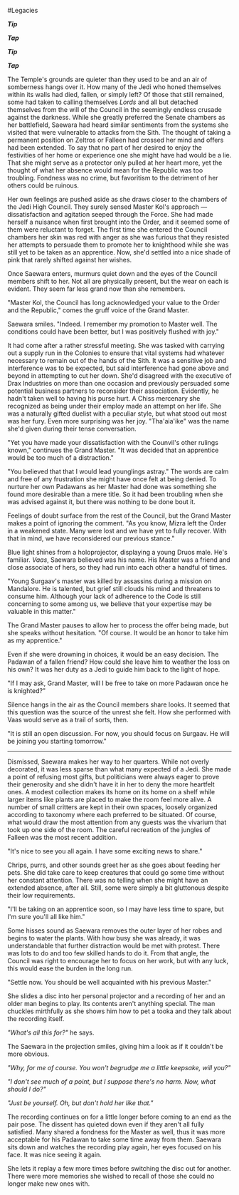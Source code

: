 #Legacies

***Tip***

***Tap***

***Tip***

***Tap***

The Temple's grounds are quieter than they used to be and an air of somberness hangs over it. How many of the Jedi who honed themselves within its walls had died, fallen, or simply left? Of those that still remained, some had taken to calling themselves *Lords* and all but detached themselves from the will of the Council in the seemingly endless crusade against the darkness. While she greatly preferred the Senate chambers as her battlefield, Saewara had heard similar sentiments from the systems she visited that were vulnerable to attacks from the Sith. The thought of taking a permanent position on Zeltros or Falleen had crossed her mind and offers had been extended. To say that no part of her desired to enjoy the festivities of her home or experience one she might have had would be a lie. That she might serve as a protector only pulled at her heart more, yet the thought of what her absence would mean for the Republic was too troubling. Fondness was no crime, but favoritism to the detriment of her others could be ruinous. 

Her own feelings are pushed aside as she draws closer to the chambers of the Jedi High Council. They surely sensed Master Kol's approach — dissatisfaction and agitation seeped through the Force. She had made herself a nuisance when first brought into the Order, and it seemed some of them were reluctant to forget. The first time she entered the Council chambers her skin was red with anger as she was furious that they resisted her attempts to persuade them to promote her to knighthood while she was still yet to be taken as an apprentice. Now, she'd settled into a nice shade of pink that rarely shifted against her wishes.

Once Saewara enters, murmurs quiet down and the eyes of the Council members shift to her. Not all are physically present, but the wear on each is evident. They seem far less grand now than she remembers.

"Master Kol, the Council has long acknowledged your value to the Order and the Republic," comes the gruff voice of the Grand Master.

Saewara smiles. "Indeed. I remember my promotion to Master well. The conditions could have been better, but I was positively flushed with joy."

It had come after a rather stressful meeting. She was tasked with carrying out a supply run in the Colonies to ensure that vital systems had whatever necessary to remain out of the hands of the Sith. It was a sensitive job and interference was to be expected, but said interference had gone above and beyond in attempting to cut her down. She'd disagreed with the executive of Drax Industries on more than one occasion and previously persuaded some potential business partners to reconsider their association. Evidently, he hadn't taken well to having his purse hurt. A Chiss mercenary she recognized as being under their employ made an attempt on her life. She was a naturally gifted duelist with a peculiar style, but what stood out most was her fury. Even more surprising was her joy. "Tha'aia'ike" was the name she'd given during their tense conversation.

"Yet you have made your dissatisfaction with the Counvil's other rulings known," continues the Grand Master. "It was decided that an apprentice would be too much of a distraction."

"You believed that that I would lead younglings astray." The words are calm and free of any frustration she might have once felt at being denied. To nurture her own Padawans as her Master had done was something she found more desirable than a mere title. So it had been troubling when she was advised against it, but there was nothing to be done bout it.

Feelings of doubt surface from the rest of the Council, but the Grand Master makes a point of ignoring the comment. "As you know, Mizra left the Order in a weakened state. Many were lost and we have yet to fully recover. With that in mind, we have reconsidered our previous stance."

Blue light shines from a holoprojector, displaying a young Druos male. He's familiar. *Vaas*, Saewara believed was his name. His Master was a friend and close associate of hers, so they had run into each other a handful of times.

"Young Surgaav's master was killed by assassins during a mission on Mandalore. He is talented, but grief still clouds his mind and threatens to consume him. Although your lack of adherence to the Code is still concerning to some among us, we believe that your expertise may be valuable in this matter."

The Grand Master pauses to allow her to process the offer being made, but she speaks without hesitation. "Of course. It would be an honor to take him as my apprentice."

Even if she were drowning in choices, it would be an easy decision. The Padawan of a fallen friend? How could she leave him to weather the loss on his own? It was her duty as a Jedi to guide him back to the light of hope.

"If I may ask, Grand Master, will I be free to take on more Padawan once he is knighted?"

Silence hangs in the air as the Council members share looks. It seemed that this question was the source of the unrest she felt. How she performed with Vaas would serve as a trail of sorts, then.

"It is still an open discussion. For now, you should focus on Surgaav. He will be joining you starting tomorrow."

---

Dismissed, Saewara makes her way to her quarters. While not overly decorated, it was less sparse than what many expected of a Jedi. She made a point of refusing most gifts, but politicians were always eager to prove their generosity and she didn't have it in her to deny the more heartfelt ones. A modest collection makes its home on its home on a shelf while larger items like plants are placed to make the room feel more alive. A number of small critters are kept in their own spaces, loosely organized according to taxonomy where each preferred to be situated. Of course, what would draw the most attention from any guests was the vivarium that took up one side of the room. The careful recreation of the jungles of Falleen was the most recent addition.

"It's nice to see you all again. I have some exciting news to share."

Chrips, purrs,  and other sounds greet her as she goes about feeding her pets. She did take care to keep creatures that could go some time without her constant attention. There was no telling when she might have an extended absence, after all. Still, some were simply a bit gluttonous despite their low requirements.

"I'll be taking on an apprentice soon, so I may have less time to spare, but I'm sure you'll all like him."

Some hisses sound as Saewara removes the outer layer of her robes and begins to water the plants. With how busy she was already, it was understandable that further distraction would be met with protest. There was lots to do and too few skilled hands to do it. From that angle, the Council was right to encourage her to focus on her work, but with any luck, this would ease the burden in the long run.

"Settle now. You should be well acquainted with his previous Master."

She slides a disc into her personal projector and a recording of her and an older man begins to play. Its contents aren't anything special. The man chuckles mirthfully as she shows him how to pet a tooka and they talk about the recording itself.

*"What's all this for?"* he says.

The Saewara in the projection smiles, giving him a look as if it couldn't be more obvious.

*"Why, for me of course. You won't begrudge me a little keepsake, will you?"*

*"I don't see much of a point, but I suppose there's no harm. Now, what should I do?"*

*"Just be yourself. Oh, but don't hold her like that."*

The recording continues on for a little longer before coming to an end as the pair pose. The dissent has quieted down even if they aren't all fully satisfied. Many shared a fondness for the Master as well, thus it was more acceptable for his Padawan to take some time away from them. Saewara sits down and watches the recording play again, her eyes focused on his face. It was nice seeing it again.

She lets it replay a few more times before switching the disc out for another. There were more memories she wished to recall of those she could no longer make new ones with.